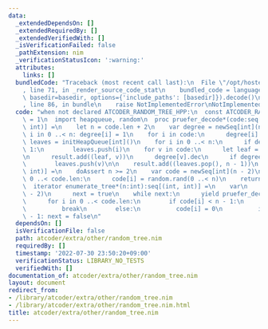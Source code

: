 ```yaml
---
data:
  _extendedDependsOn: []
  _extendedRequiredBy: []
  _extendedVerifiedWith: []
  _isVerificationFailed: false
  _pathExtension: nim
  _verificationStatusIcon: ':warning:'
  attributes:
    links: []
  bundledCode: "Traceback (most recent call last):\n  File \"/opt/hostedtoolcache/Python/3.10.7/x64/lib/python3.10/site-packages/onlinejudge_verify/documentation/build.py\"\
    , line 71, in _render_source_code_stat\n    bundled_code = language.bundle(stat.path,\
    \ basedir=basedir, options={'include_paths': [basedir]}).decode()\n  File \"/opt/hostedtoolcache/Python/3.10.7/x64/lib/python3.10/site-packages/onlinejudge_verify/languages/nim.py\"\
    , line 86, in bundle\n    raise NotImplementedError\nNotImplementedError\n"
  code: "when not declared ATCODER_RANDOM_TREE_HPP:\n  const ATCODER_RANDOM_TREE_HPP*\
    \ = 1\n  import heapqueue, random\n  proc pruefer_decode*(code:seq[int]):seq[(int,\
    \ int)] =\n    let n = code.len + 2\n    var degree = newSeq[int](n)\n    for\
    \ i in 0 ..< n: degree[i] = 1\n    for i in code:\n      degree[i].inc\n    var\
    \ leaves = initHeapQueue[int]()\n    for i in 0 ..< n:\n      if degree[i] ==\
    \ 1:\n        leaves.push(i)\n    for v in code:\n      let leaf = leaves.pop()\n\
    \n      result.add((leaf, v))\n      degree[v].dec\n      if degree[v] == 1:\n\
    \        leaves.push(v)\n\n    result.add((leaves.pop(), n - 1))\n  proc random_tree*(n:int):seq[(int,\
    \ int)] =\n    doAssert n >= 2\n    var code = newSeq[int](n - 2)\n    for i in\
    \ 0 ..< code.len:\n      code[i] = random.rand(0 ..< n)\n    return pruefer_decode(code)\n\
    \  iterator enumerate_tree*(n:int):seq[(int, int)] =\n    var\n      code = newSeq[int](n\
    \ - 2)\n      next = true\n    while next:\n      yield pruefer_decode(code)\n\
    \      for i in 0 ..< code.len:\n        if code[i] < n - 1:\n          code[i].inc\n\
    \          break\n        else:\n          code[i] = 0\n          if i == code.len\
    \ - 1: next = false\n"
  dependsOn: []
  isVerificationFile: false
  path: atcoder/extra/other/random_tree.nim
  requiredBy: []
  timestamp: '2022-07-30 23:50:20+09:00'
  verificationStatus: LIBRARY_NO_TESTS
  verifiedWith: []
documentation_of: atcoder/extra/other/random_tree.nim
layout: document
redirect_from:
- /library/atcoder/extra/other/random_tree.nim
- /library/atcoder/extra/other/random_tree.nim.html
title: atcoder/extra/other/random_tree.nim
---
```

